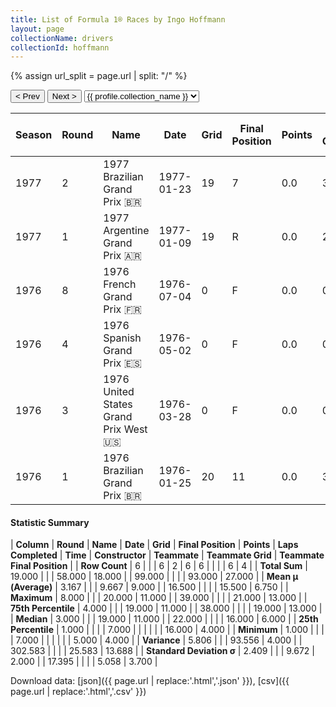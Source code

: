 ```yaml
---
title: List of Formula 1® Races by Ingo Hoffmann
layout: page
collectionName: drivers
collectionId: hoffmann
---
```


{% assign url_split = page.url | split: "/" %}
<div id="collection-navigation">
<button onclick="selector.options[selector.selectedIndex-1].value && (window.location = selector.options[selector.selectedIndex-1].value);">&lt; Prev</button>
<button onclick="selector.options[selector.selectedIndex+1].value && (window.location = selector.options[selector.selectedIndex+1].value);">Next &gt;</button>
<select id="selector" onchange="this.options[this.selectedIndex].value && (window.location = this.options[this.selectedIndex].value);">
  {% for collectionId in site.data[page.collectionName].refs %}
    {% if collectionId == page.collectionId %}
      {% assign selected = "selected" %}
    {% else %}
      {% assign selected = "" %}
    {% endif %}
    {% assign profile = site.data[page.collectionName][collectionId].profile %}
    <option value="/f1/{{ page.collectionName }}/{{ collectionId }}/{{ url_split[4] }}" {{ selected }}>{{ profile.collection_name }}</option>
  {% endfor %}
</select>
</div>

| Season | Round | Name | Date | Grid | Final Position | Points | Laps Completed | Time | Constructor | Teammate | Teammate Grid | Teammate Final Position |
|--|--|--|--|--|--|--|--|--|--|--|--|--|
| 1977 | 2 | 1977 Brazilian Grand Prix 🇧🇷 | 1977-01-23 | 19 | 7 | 0.0 | 38 |   | Fittipaldi 🇧🇷 | [Emerson Fittipaldi 🇧🇷](/f1/drivers/emerson_fittipaldi) | 16 | 4 |
| 1977 | 1 | 1977 Argentine Grand Prix 🇦🇷 | 1977-01-09 | 19 | R | 0.0 | 22 |   | Fittipaldi 🇧🇷 | [Emerson Fittipaldi 🇧🇷](/f1/drivers/emerson_fittipaldi) | 16 | 4 |
| 1976 | 8 | 1976 French Grand Prix 🇫🇷 | 1976-07-04 | 0 | F | 0.0 | 0 |   | Fittipaldi 🇧🇷 | [Emerson Fittipaldi 🇧🇷](/f1/drivers/emerson_fittipaldi) | 21 | R |
| 1976 | 4 | 1976 Spanish Grand Prix 🇪🇸 | 1976-05-02 | 0 | F | 0.0 | 0 |   | Fittipaldi 🇧🇷 | [Emerson Fittipaldi 🇧🇷](/f1/drivers/emerson_fittipaldi) | 19 | R |
| 1976 | 3 | 1976 United States Grand Prix West 🇺🇸 | 1976-03-28 | 0 | F | 0.0 | 0 |   | Fittipaldi 🇧🇷 | [Emerson Fittipaldi 🇧🇷](/f1/drivers/emerson_fittipaldi) | 16 | 6 |
| 1976 | 1 | 1976 Brazilian Grand Prix 🇧🇷 | 1976-01-25 | 20 | 11 | 0.0 | 39 |   | Fittipaldi 🇧🇷 | [Emerson Fittipaldi 🇧🇷](/f1/drivers/emerson_fittipaldi) | 5 | 13 |

#### Statistic Summary

| **Column** | **Round** | **Name** | **Date** | **Grid** | **Final Position** | **Points** | **Laps Completed** | **Time** | **Constructor** | **Teammate** | **Teammate Grid** | **Teammate Final Position** |
| **Row Count** | 6 |  |  | 6 | 2 | 6 | 6 |  |  |  | 6 | 4 |
| **Total Sum** | 19.000 |  |  | 58.000 | 18.000 |  | 99.000 |  |  |  | 93.000 | 27.000 |
| **Mean μ (Average)** | 3.167 |  |  | 9.667 | 9.000 |  | 16.500 |  |  |  | 15.500 | 6.750 |
| **Maximum** | 8.000 |  |  | 20.000 | 11.000 |  | 39.000 |  |  |  | 21.000 | 13.000 |
| **75th Percentile** | 4.000 |  |  | 19.000 | 11.000 |  | 38.000 |  |  |  | 19.000 | 13.000 |
| **Median** | 3.000 |  |  | 19.000 | 11.000 |  | 22.000 |  |  |  | 16.000 | 6.000 |
| **25th Percentile** | 1.000 |  |  |  | 7.000 |  |  |  |  |  | 16.000 | 4.000 |
| **Minimum** | 1.000 |  |  |  | 7.000 |  |  |  |  |  | 5.000 | 4.000 |
| **Variance** | 5.806 |  |  | 93.556 | 4.000 |  | 302.583 |  |  |  | 25.583 | 13.688 |
| **Standard Deviation σ** | 2.409 |  |  | 9.672 | 2.000 |  | 17.395 |  |  |  | 5.058 | 3.700 |

Download data: [json]({{ page.url | replace:'.html','.json' }}), [csv]({{ page.url | replace:'.html','.csv' }})
